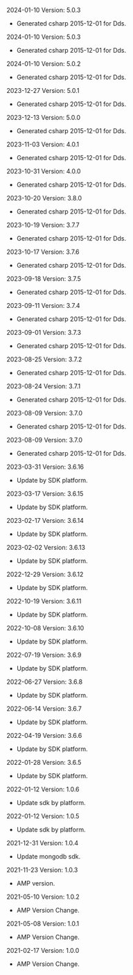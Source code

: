 2024-01-10 Version: 5.0.3
- Generated csharp 2015-12-01 for Dds.

2024-01-10 Version: 5.0.3
- Generated csharp 2015-12-01 for Dds.

2024-01-10 Version: 5.0.2
- Generated csharp 2015-12-01 for Dds.

2023-12-27 Version: 5.0.1
- Generated csharp 2015-12-01 for Dds.

2023-12-13 Version: 5.0.0
- Generated csharp 2015-12-01 for Dds.

2023-11-03 Version: 4.0.1
- Generated csharp 2015-12-01 for Dds.

2023-10-31 Version: 4.0.0
- Generated csharp 2015-12-01 for Dds.

2023-10-20 Version: 3.8.0
- Generated csharp 2015-12-01 for Dds.

2023-10-19 Version: 3.7.7
- Generated csharp 2015-12-01 for Dds.

2023-10-17 Version: 3.7.6
- Generated csharp 2015-12-01 for Dds.

2023-09-18 Version: 3.7.5
- Generated csharp 2015-12-01 for Dds.

2023-09-11 Version: 3.7.4
- Generated csharp 2015-12-01 for Dds.

2023-09-01 Version: 3.7.3
- Generated csharp 2015-12-01 for Dds.

2023-08-25 Version: 3.7.2
- Generated csharp 2015-12-01 for Dds.

2023-08-24 Version: 3.7.1
- Generated csharp 2015-12-01 for Dds.

2023-08-09 Version: 3.7.0
- Generated csharp 2015-12-01 for Dds.

2023-08-09 Version: 3.7.0
- Generated csharp 2015-12-01 for Dds.

2023-03-31 Version: 3.6.16
- Update by SDK platform.

2023-03-17 Version: 3.6.15
- Update by SDK platform.

2023-02-17 Version: 3.6.14
- Update by SDK platform.

2023-02-02 Version: 3.6.13
- Update by SDK platform.

2022-12-29 Version: 3.6.12
- Update by SDK platform.

2022-10-19 Version: 3.6.11
- Update by SDK platform.

2022-10-08 Version: 3.6.10
- Update by SDK platform.

2022-07-19 Version: 3.6.9
- Update by SDK platform.

2022-06-27 Version: 3.6.8
- Update by SDK platform.

2022-06-14 Version: 3.6.7
- Update by SDK platform.

2022-04-19 Version: 3.6.6
- Update by SDK platform.

2022-01-28 Version: 3.6.5
- Update by SDK platform.

2022-01-12 Version: 1.0.6
- Update sdk by platform.

2022-01-12 Version: 1.0.5
- Update sdk by platform.

2021-12-31 Version: 1.0.4
- Update mongodb sdk.

2021-11-23 Version: 1.0.3
- AMP version.

2021-05-10 Version: 1.0.2
- AMP Version Change.

2021-05-08 Version: 1.0.1
- AMP Version Change.

2021-02-17 Version: 1.0.0
- AMP Version Change.

